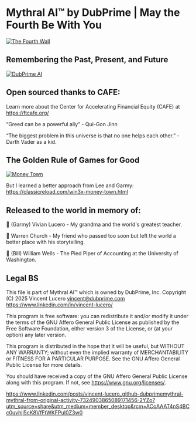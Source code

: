 # **Mythral AI™ by DubPrime | May the Fourth Be With You**

[![The Fourth Wall](https://img.youtube.com/vi/nRGCZh5A8T4/0.jpg)](https://www.youtube.com/watch?v=nRGCZh5A8T4)

## **Remembering the Past, Present, and Future**
[![DubPrime AI](https://img.youtube.com/vi/upVY1QioDeY/0.jpg)](https://www.youtube.com/watch?v=upVY1QioDeY)

## **Open sourced thanks to CAFE:**
Learn more about the Center for Accelerating Financial Equity (CAFE) at https://ftcafe.org/

“Greed can be a powerful ally” - Qui-Gon Jinn

“The biggest problem in this universe is that no one helps each other.” -Darth Vader as a kid. 

## **The Golden Rule of Games for Good**
[![Money Town](https://img.youtube.com/vi/HH5lU9piLYY/0.jpg)](https://www.youtube.com/watch?v=HH5lU9piLYY)

But I learned a better approach from Lee and Garmy: https://classicreload.com/win3x-money-town.html

## **Released to the world in memory of:**

💐 (Garmy) Vivian Lucero - My grandma and the world's greatest teacher.

👾 Warren Church - My friend who passed too soon but left the world a better place with his storytelling.

🧮 (Bill) William Wells - The Pied Piper of Accounting at the University of Washington.



## **Legal BS**

This file is part of Mythral AI™ which is owned by DubPrime, Inc.
Copyright (C) 2025 Vincent Lucero <vincent@dubprime.com> https://www.linkedin.com/in/vincent-lucero/

This program is free software: you can redistribute it and/or modify
it under the terms of the GNU Affero General Public License as published by
the Free Software Foundation, either version 3 of the License, or
(at your option) any later version.

This program is distributed in the hope that it will be useful,
but WITHOUT ANY WARRANTY; without even the implied warranty of
MERCHANTABILITY or FITNESS FOR A PARTICULAR PURPOSE.  See the
GNU Affero General Public License for more details.

You should have received a copy of the GNU Affero General Public License
along with this program.  If not, see <https://www.gnu.org/licenses/>.

https://www.linkedin.com/posts/vincent-lucero_github-dubprimemythral-mythral-from-original-activity-7324903865089171456-2YZo?utm_source=share&utm_medium=member_desktop&rcm=ACoAAAT4nS4BCc0uvhjl5cK8VfFtWKFPuI0Z3w0 
